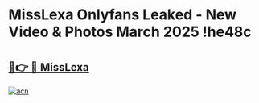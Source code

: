 # MissLexa Onlyfans Leaked - New Video & Photos March 2025 !he48c

# <h2><a href="https://mxehfj.iuczelnia.edu.pl?title=MissLexa&ref=he48c">🔗👉 🔴 MissLexa</a></h2>

[![acn](https://github.com/user-attachments/assets/0f9c940e-d8b0-45ae-aac7-cd30a18b3e1c)](https://mxehfj.iuczelnia.edu.pl?title=MissLexa&ref=he48c)

